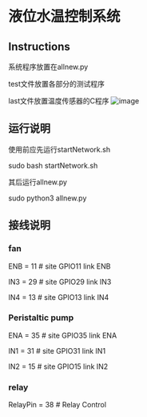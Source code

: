 # 液位水温控制系统

## Instructions

系统程序放置在allnew.py

test文件放置各部分的测试程序

last文件放置温度传感器的C程序
![image](https://user-images.githubusercontent.com/75075647/121836262-ae6f6a80-cd05-11eb-86f4-19841a61b0a5.png)

## 运行说明

使用前应先运行startNetwork.sh

sudo bash startNetwork.sh

其后运行allnew.py

sudo python3 allnew.py

## 接线说明

### fan
ENB = 11                                        # site GPIO11 link ENB

IN3 = 29                                        # site GPIO29 link IN3

IN4 = 13                                        # site GPIO13 link IN4

### Peristaltic pump

ENA = 35                                        # site GPIO35 link ENA

IN1 = 31                                        # site GPIO31 link IN1

IN2 = 15                                        # site GPIO15 link IN2

### relay

RelayPin = 38                                   # Relay Control
